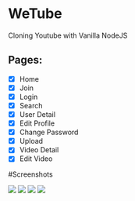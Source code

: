 # WeTube

Cloning Youtube with Vanilla NodeJS

## Pages:

- [x] Home
- [x] Join
- [x] Login
- [x] Search
- [x] User Detail
- [x] Edit Profile
- [x] Change Password
- [x] Upload
- [x] Video Detail
- [x] Edit Video

#Screenshots

<img src="https://user-images.githubusercontent.com/59558363/83372218-ac3eb480-a3ff-11ea-943f-ac3b831fd85c.png" whith="200" heigth="400"></img>
<img src="https://user-images.githubusercontent.com/59558363/83372235-b52f8600-a3ff-11ea-8ef9-35ce54249319.png" whith="200" heigth="400"></img>
<img src="https://user-images.githubusercontent.com/59558363/83372266-c8daec80-a3ff-11ea-97c2-37d9c54068cb.png" whith="200" heigth="400"></img>
<img src="https://user-images.githubusercontent.com/59558363/83372285-d85a3580-a3ff-11ea-84d8-5a64238f8c01.png" whith="200" heigth="400"></img>
